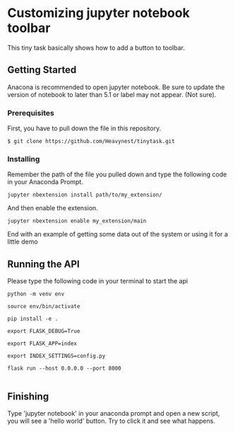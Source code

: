 # Customizing jupyter notebook toolbar

This tiny task basically shows how to add a button to toolbar.

## Getting Started

Anacona is recommended to open jupyter notebook. Be sure to update the version of notebook to later than 5.1 or label may not appear. (Not sure).


### Prerequisites

First, you have to pull down the file in this repository.

```
$ git clone https://github.com/Heavynest/tinytask.git
```


### Installing

Remember the path of the file you pulled down and type the following code in your Anaconda Prompt.

```
jupyter nbextension install path/to/my_extension/ 

```

And then enable the extension.


```
jupyter nbextension enable my_extension/main 
```

End with an example of getting some data out of the system or using it for a little demo

## Running the API

Please type the following code in your terminal to start the api
```
python -m venv env

source env/bin/activate

pip install -e .

export FLASK_DEBUG=True

export FLASK_APP=index

export INDEX_SETTINGS=config.py

flask run --host 0.0.0.0 --port 8000


```



## Finishing

Type 'jupyter notebook' in your anaconda prompt and open a new script, you will see a 'hello world' button. Try to click it and see what happens.

